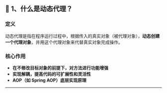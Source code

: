 ## **📌 1、什么是动态代理？**

### 定义

动态代理是指在程序运行过程中，根据传入的真实对象（被代理对象），**动态创建一个代理对象**，并用这个代理对象来代替真实对象完成操作。

### 核心作用

- **在不修改目标对象的前提下，对方法进行功能增强**
- **实现解耦，提高代码的可扩展性和灵活性**
- **AOP（如 Spring AOP）底层实现原理**

---